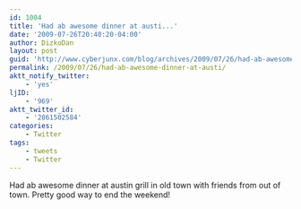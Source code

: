 ```yaml
---
id: 1004
title: 'Had ab awesome dinner at austi...'
date: '2009-07-26T20:40:20-04:00'
author: DizkoDan
layout: post
guid: 'http://www.cyberjunx.com/blog/archives/2009/07/26/had-ab-awesome-dinner-at-austi/'
permalink: /2009/07/26/had-ab-awesome-dinner-at-austi/
aktt_notify_twitter:
    - 'yes'
ljID:
    - '969'
aktt_twitter_id:
    - '2861502584'
categories:
    - Twitter
tags:
    - tweets
    - Twitter
---
```


Had ab awesome dinner at austin grill in old town with friends from out of town. Pretty good way to end the weekend!